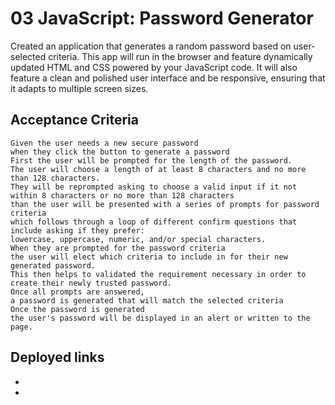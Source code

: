 # 03 JavaScript: Password Generator

Created an application that generates a random password based on user-selected criteria. This app will run in the browser and feature dynamically updated HTML and CSS powered by your JavaScript code. It will also feature a clean and polished user interface and be responsive, ensuring that it adapts to multiple screen sizes.


## Acceptance Criteria

```
Given the user needs a new secure password
when they click the button to generate a password
First the user will be prompted for the length of the password.
The user will choose a length of at least 8 characters and no more than 128 characters.
They will be reprompted asking to choose a valid input if it not within 8 characters or no more than 128 characters
than the user will be presented with a series of prompts for password criteria
which follows through a loop of different confirm questions that include asking if they prefer:
lowercase, uppercase, numeric, and/or special characters.
When they are prompted for the password criteria
the user will elect which criteria to include in for their new generated password.
This then helps to validated the requirement necessary in order to create their newly trusted password.
Once all prompts are answered, 
a password is generated that will match the selected criteria
Once the password is generated
the user's password will be displayed in an alert or written to the page.
```

## Deployed links

* 

* 


